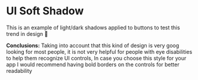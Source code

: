 # **UI Soft Shadow**

This is an example of light/dark shadows applied to buttons to test this trend in design 🎨

**Conclusions:**
Taking into account that this kind of design is very goog looking for most people, it is not very helpful for people with eye disabilities to help them recognize UI controls, In case you choose this style for your app I would recommend having bold borders on the controls for better readability